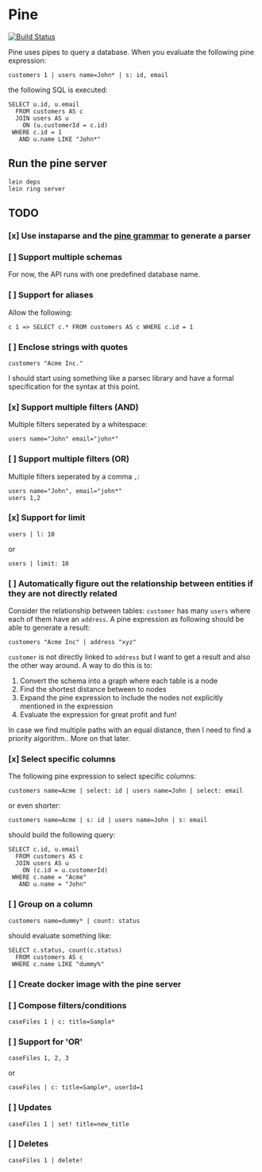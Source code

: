 # Pine

[![Build Status](https://travis-ci.org/ahmadnazir/pine.svg?branch=master)](https://travis-ci.org/ahmadnazir/pine)

Pine uses pipes to query a database. When you evaluate the following pine expression:

```
customers 1 | users name=John* | s: id, email
```

the following SQL is executed:

```
SELECT u.id, u.email
  FROM customers AS c
  JOIN users AS u
    ON (u.customerId = c.id)
 WHERE c.id = 1
   AND u.name LIKE "John*"
```

## Run the pine server

```
lein deps
lein ring server
```

## TODO

### [x] Use instaparse and the [pine grammar](src/pine/pine.bnf) to generate a parser

### [ ] Support multiple schemas
For now, the API runs with one predefined database name.

### [ ] Support for aliases

Allow the following:


```
c 1 => SELECT c.* FROM customers AS c WHERE c.id = 1

```

### [ ] Enclose strings with quotes
```
customers "Acme Inc."
```

I should start using something like a parsec library and have a formal specification for the syntax at this point.

### [x] Support multiple filters (AND)

Multiple filters seperated by a whitespace:

```
users name="John" email="john*"
```

### [ ] Support multiple filters (OR)

Multiple filters seperated by a comma `,`:

```
users name="John", email="john*"
users 1,2
```

### [x] Support for limit

```
users | l: 10
```

or

```
users | limit: 10
```

### [ ] Automatically figure out the relationship between entities if they are not directly related

Consider the relationship between tables: `customer` has many `users` where each
of them have an `address`. A pine expression as following should be able to
generate a result:

```
customers "Acme Inc" | address "xyz"
```

`customer` is not directly linked to `address` but I want to get a result and also the other way around. A way to do this is to:

1. Convert the schema into a graph where each table is a node
2. Find the shortest distance between to nodes
3. Expand the pine expression to include the nodes not explicitly mentioned in the expression
4. Evaluate the expression for great profit and fun!

In case we find multiple paths with an equal distance, then I need to find a priority algorithm.. More on that later.

### [x] Select specific columns

The following pine expression to select specific columns:
```
customers name=Acme | select: id | users name=John | select: email
```
or even shorter:
```
customers name=Acme | s: id | users name=John | s: email
```
should build the following query:

```
SELECT c.id, u.email
  FROM customers AS c
  JOIN users AS u
    ON (c.id = u.customerId)
 WHERE c.name = "Acme"
   AND u.name = "John"
```

### [ ] Group on a column

```
customers name=dummy* | count: status
```

should evaluate something like:

```
SELECT c.status, count(c.status)
  FROM customers AS c
 WHERE c.name LIKE "dummy%"
```

### [ ] Create docker image with the pine server

### [ ] Compose filters/conditions

```
caseFiles 1 | c: title=Sample*
```

### [ ] Support for 'OR'

```
caseFiles 1, 2, 3
```

or

```
caseFiles | c: title=Sample*, userId=1
```


### [ ] Updates

```
caseFiles 1 | set! title=new_title
```

### [ ] Deletes

```
caseFiles 1 | delete!
```
